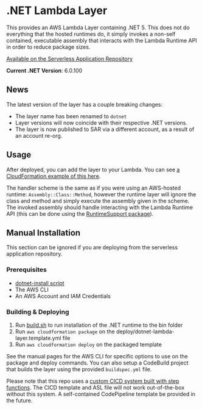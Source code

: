 # .NET Lambda Layer

This provides an AWS Lambda Layer containing .NET 5. This does not do everything that the hosted runtimes do, it simply invokes a non-self contained, executable assembly that interacts with the Lambda Runtime API in order to reduce package sizes.

[Available on the Serverless Application Repository](https://console.aws.amazon.com/lambda/home?region=us-east-1#/create/app?applicationId=arn:aws:serverlessrepo:us-east-1:918601311641:applications/dotnet-lambda-layer)

**Current .NET Version**: 6.0.100

## News

The latest version of the layer has a couple breaking changes:

- The layer name has been renamed to `dotnet`
- Layer versions will now coincide with their respective .NET versions.
- The layer is now published to SAR via a different account, as a result of an account re-org.

## Usage

After deployed, you can add the layer to your Lambda.  You can see [a CloudFormation example of this here](https://github.com/cythral/lambdajection/blob/master/examples/CustomRuntime/cloudformation.template.yml).  

The handler scheme is the same as if you were using an AWS-hosted runtime: `Assembly::Class::Method`, however the runtime layer will ignore the class and method and simply execute the assembly given in the scheme.  The invoked assembly should handle interacting with the Lambda Runtime API (this can be done using the [RuntimeSupport package](https://github.com/aws/aws-lambda-dotnet/tree/master/Libraries/src/Amazon.Lambda.RuntimeSupport)).

## Manual Installation

This section can be ignored if you are deploying from the serverless application repository.

### Prerequisites

- [dotnet-install script](https://docs.microsoft.com/en-us/dotnet/core/tools/dotnet-install-script)
- The AWS CLI
- An AWS Account and IAM Credentials

### Building & Deploying

1. Run [build.sh](./build.sh) to run installation of the .NET runtime to the bin folder
2. Run `aws cloudformation package` on the deploy/dotnet-lambda-layer.template.yml file
3. Run `aws cloudformation deploy` on the packaged template

See the manual pages for the AWS CLI for specific options to use on the package and deploy commands.  You can also setup a CodeBuild project that builds the layer using the provided `buildspec.yml` file.

Please note that this repo uses a [custom CICD system built with step functions](https://github.com/cythral/cfn).  The CICD template and ASL file will not work out-of-the-box without this system.  A self-contained CodePipeline template be provided in the future.

